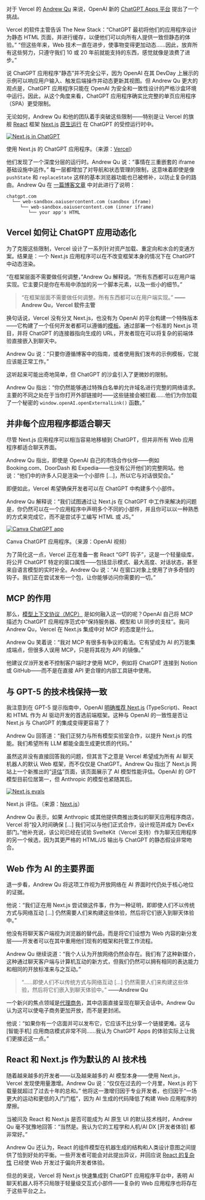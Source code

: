 对于 Vercel 的 [Andrew Qu](https://www.linkedin.com/in/andrew-qu/) 来说，OpenAI 新的 [ChatGPT Apps 平台](https://thenewstack.io/openai-launches-apps-sdk-for-chatgpt-a-new-app-platform/) 提出了一个挑战。

Vercel 的软件主管告诉 The New Stack：“ChatGPT 最初将他们的应用程序设计为静态 HTML 页面，并进行缓存，以便他们可以向所有人提供一致但静态的体验。” “但这些年来，Web 技术一直在进步，使事物变得更加动态……因此，放弃所有这些努力，只遵守我们 10 或 20 年前就能支持的东西，感觉就像是浪费了进步。”

说 ChatGPT 应用程序“静态”并不完全公平，因为 OpenAI 在其 DevDay 上展示的示例可以响应用户输入、触发后端操作并动态更新其视图。但 Andrew Qu 更大的观点是，ChatGPT 应用程序只能在 OpenAI 为安全和一致性设计的严格沙盒环境中运行。因此，从这个角度来看，ChatGPT 应用程序确实比完整的单页应用程序（SPA）更受限制。

无论如何，Andrew Qu 和他的团队着手突破这些限制——特别是让 Vercel 的旗舰 [React](https://roadmap.sh/react) 框架 [Next.js](https://roadmap.sh/nextjs) [原生运行](https://vercel.com/templates/ai/chatgpt-app-with-next-js) 在 ChatGPT 的受控运行时中。

[![Next.js in ChatGPT](https://cdn.thenewstack.io/media/2025/10/063c780f-vercel-chatgpt.avif)](https://cdn.thenewstack.io/media/2025/10/063c780f-vercel-chatgpt.avif)

使用 Next.js 的 ChatGPT 应用程序。（来源：[Vercel](https://vercel.com/templates/ai/chatgpt-app-with-next-js)）

他们发现了一个深度分层的运行时。Andrew Qu 说：“事情在三重嵌套的 iframe 基础设施中运作。” 每一层都增加了对导航和状态管理的限制，这意味着即使是像 `pushState` 和 `replaceState` 这样的基本浏览器功能也已被修补，以防止复杂的路由。Andrew Qu 在 [一篇博客文章](https://vercel.com/blog/running-next-js-inside-chatgpt-a-deep-dive-into-native-app-integration) 中对此进行了说明：

```
chatgpt.com
  └── web-sandbox.oaiusercontent.com (sandbox iframe)
     └── web-sandbox.oaiusercontent.com (inner iframe)
        └── your app's HTML
```

## Vercel 如何让 ChatGPT 应用动态化

为了克服这些限制，Vercel 设计了一系列针对资产加载、重定向和水合的变通方案。结果是：一个 Next.js 应用程序可以在不改变框架本身的情况下在 ChatGPT 中动态渲染。

“在框架层面不需要做任何调整，”Andrew Qu 解释说。“所有东西都可以在用户端实现。它主要只是你在布局中添加的另一个脚本元素，以及一些小的细节。”

> “在框架层面不需要做任何调整。所有东西都可以在用户端实现。”
> **——Andrew Qu，Vercel 软件主管**

换句话说，Vercel 没有分叉 Next.js，也没有为 OpenAI 的平台构建一个特殊版本——它构建了一个任何开发者都可以遵循的[模板](https://github.com/vercel-labs/chatgpt-apps-sdk-nextjs-starter)。通过部署一个标准的 Next.js 项目，并将 ChatGPT 的连接器指向生成的 URL，开发者现在可以将复杂的前端体验直接嵌入到聊天中。

Andrew Qu 说：“只要你遵循博客中的指南，或者使用我们发布的示例模板，它就应该能正常工作。”

这听起来可能出奇地简单，但 ChatGPT 的沙盒引入了更微妙的限制。

Andrew Qu 指出：“你仍然能够通过特殊白名单的允许域名进行完整的网络请求。主要的不同之处在于当你打开外部链接时——这些链接会被拦截……他们为你加载了一个秘密的 `window.openAI.openExternalLink()` 函数。”

## **并非每个应用程序都适合聊天**

尽管 Next.js 应用程序可以相当容易地移植到 ChatGPT，但并非所有 Web 应用程序都适合聊天界面。

Andrew Qu 指出，即使是 OpenAI 自己的市场合作伙伴——例如 Booking.com、DoorDash 和 Expedia——也没有公开他们的完整网站。他说：“他们中的许多人只是渲染一个小部件 […]，所以它与对话很契合。”

即便如此，Vercel 希望确保开发者可以在 ChatGPT 中构建多个小部件。

Andrew Qu 解释说：“我们试图通过让 Next.js 在 ChatGPT 中工作来解决的问题是，你仍然可以在一个应用程序中声明多个不同的小部件，并且你可以以一种熟悉的方式来完成它，而不是尝试手工编写 HTML 或 JS。”

[![Canva ChatGPT app](https://cdn.thenewstack.io/media/2025/10/45610109-chatgpt-app-example-canva.png)](https://cdn.thenewstack.io/media/2025/10/45610109-chatgpt-app-example-canva.png)

Canva ChatGPT 应用程序。（来源：OpenAI 视频）

为了简化这一点，Vercel 正在准备一套 React “GPT 钩子”，这是一个轻量级库，将公开 ChatGPT 特定的窗口属性——包括显示模式、最大高度、对话状态，甚至来自语言模型的实时补全。Andrew Qu 说：“AI 在窗口对象上使用了许多奇怪的钩子。我们正在尝试发布一个包，让你能够访问你需要的一切。”

## MCP 的作用

那么，[模型上下文协议（MCP）](https://thenewstack.io/model-context-protocol-a-primer-for-the-developers/) 是如何融入这一切的呢？OpenAI 自己将 MCP 描述为 ChatGPT 应用程序范式中“保持服务器、模型和 UI 同步的支柱”。我问 Andrew Qu，Vercel 在 Next.js 集成中对 MCP 的态度是什么。

Andrew Qu 笑着说：“我对 MCP 有很多有争议的看法。它有望成为 AI 的万能集成端点，但很多人误用 MCP，只是将其视为 API 的镜像。”

他建议*仅当*开发者不控制客户端时才使用 MCP，例如将 ChatGPT 连接到 Notion 或 GitHub——而不是在直接 API 更合理的内部工具链中使用。

## **与 GPT-5 的技术栈保持一致**

我注意到在 GPT-5 提示指南中，OpenAI [明确推荐 Next.js](https://thenewstack.io/gpt-5-a-choose-your-own-adventure-for-frontend-developers/) (TypeScript)、React 和 HTML 作为 AI 驱动开发的首选前端框架。这种与 OpenAI 的一致性是否让 Next.js 与 ChatGPT 的集成变得更容易了？

Andrew Qu 回答道：“我们正努力与所有模型实验室合作，以提升 Next.js 的性能。我们希望所有 LLM 都能全面生成更优质的代码。”

虽然这并没有直接回答我的问题，但其言下之意是 Vercel 希望成为所有 AI 聊天机器人的默认 Web 框架，而不仅仅是 ChatGPT。Andrew Qu 指出了 Next.js 网站上一个新推出的“[评估](https://nextjs.org/evals)”页面，该页面展示了 AI 模型性能评估。OpenAI 的 GPT 模型目前位居第一，但 Anthropic 的模型也紧随其后。

[![Next.js evals](https://cdn.thenewstack.io/media/2025/10/5c3d6177-nextjs-evals-oct25.png)](https://cdn.thenewstack.io/media/2025/10/5c3d6177-nextjs-evals-oct25.png)

Next.js 评估。（来源：[Next.js](https://nextjs.org/evals)）

Andrew Qu 表示，如果 Anthropic 或其他提供商推出类似的聊天应用程序商店，Vercel 将“投入时间确保 […] 我们可以与他们正式合作，设计规范并成为 DevEx 部门。”他补充说，该公司已经在试验 SvelteKit（Vercel 支持）作为聊天应用程序的另一个候选，因为其更严格的 HTML/JS 输出与 ChatGPT 的静态假设非常吻合。

## Web 作为 AI 的主要界面

退一步看，Andrew Qu 将这项工作视为开放网络在 AI 界面时代仍处于核心地位的证据。

他说：“我们正在用 Next.js 尝试做这件事，作为一种证明，即即使人们不以传统方式与网络互动 […] 仍然需要人们来构建这些体验，然后将它们嵌入到聊天体验中。”

他没有将聊天客户端视为浏览器的替代品，而是将它们设想为 Web 内容的新分发层——开发者可以在其中重用他们现有的框架和托管工作流程。

Andrew Qu 继续说道：“我个人认为开放网络仍然会存在。我们有了这种新媒介，这种通过聊天客户端与计算机互动的新方式，但我们仍然可以拥有相同的表达能力和相同的开放标准来与之互动。”

> “……即使人们不以传统方式与网络互动 […] 仍然需要人们来构建这些体验，然后将它们嵌入到聊天体验中。”
> **——Andrew Qu**

一个新兴的焦点领域是[代理商务](https://thenewstack.io/how-mcp-ui-powers-shopifys-new-commerce-widgets-in-agents/)，其中店面直接呈现在聊天会话中。Andrew Qu 认为这可以使电子商务更加开放，而不是更封闭。

他说：“如果你有一个店面并可以发布它，它应该不比分享一个链接更难。这与 [智能手机] 应用商店模式非常不同……我认为 ChatGPT Apps 的体验实际上让我们更接近这一点。”

## **React 和 Next.js 作为默认的 AI 技术栈**

随着越来越多的开发者——以及越来越多的 AI 模型本身——使用 Next.js，Vercel 发现使用量激增。Andrew Qu 说：“仅仅在过去的一个月里，Next.js 的下载量就超过了过去十年的总和。” 他将这一激增归因于专业开发者，也归因于“一场更大的运动和更低的入门门槛”，因为 AI 生成的代码降低了构建 Web 应用程序的摩擦。

当被问及 React 和 Next.js 是否可能成为 AI 原生 UI 的默认技术栈时，Andrew Qu 毫不犹豫地回答：“当然是。我认为它的工程学和人机/AI DX [开发者体验] 都非常好。”

Andrew Qu 还认为，React 的组件模型在机器生成的结构和人类设计意图之间提供了恰到好处的平衡。一些开发者可能会对此提出异议，并回应说 [React 的复杂性](https://thenewstack.io/want-out-of-react-complexity-try-vues-progressive-framework/) 已经使 Web 开发过于偏向开发者体验。

但总的来说，Vercel 将 Next.js 快速集成到 ChatGPT 应用程序平台中，表明 AI 聊天机器人将不只局限于轻量级交互式小部件——复杂的 Web 应用程序也将存在于这些平台之上。